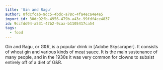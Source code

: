 ```yaml
---
title: 'Gin and Ragu'
author: 0fdcfcab-9dc5-4bdc-a78c-4fa4eca4e4e5
import_id: 30dc92fb-4956-479b-a43c-99fdf4ce4837
id: 9ccfdd94-a531-47b2-9caa-b1105417ca54
tags:
  - food
---
```

Gin and Ragu, or G&R, is a popular drink in [Adobe Skyscraper]. It consists of wheat gin and various kinds of meat sauce. It is the main sustenance of many people, and in the 1930s it was very common for clowns to subsist entirely off of a diet of G&R.